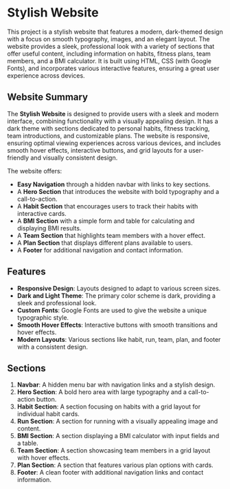 # Stylish Website

This project is a stylish website that features a modern, dark-themed design with a focus on smooth typography, images, and an elegant layout. The website provides a sleek, professional look with a variety of sections that offer useful content, including information on habits, fitness plans, team members, and a BMI calculator. It is built using HTML, CSS (with Google Fonts), and incorporates various interactive features, ensuring a great user experience across devices.

## Website Summary

The **Stylish Website** is designed to provide users with a sleek and modern interface, combining functionality with a visually appealing design. It has a dark theme with sections dedicated to personal habits, fitness tracking, team introductions, and customizable plans. The website is responsive, ensuring optimal viewing experiences across various devices, and includes smooth hover effects, interactive buttons, and grid layouts for a user-friendly and visually consistent design.

The website offers:

- **Easy Navigation** through a hidden navbar with links to key sections.
- A **Hero Section** that introduces the website with bold typography and a call-to-action.
- A **Habit Section** that encourages users to track their habits with interactive cards.
- A **BMI Section** with a simple form and table for calculating and displaying BMI results.
- A **Team Section** that highlights team members with a hover effect.
- A **Plan Section** that displays different plans available to users.
- A **Footer** for additional navigation and contact information.

## Features

- **Responsive Design**: Layouts designed to adapt to various screen sizes.
- **Dark and Light Theme**: The primary color scheme is dark, providing a sleek and professional look.
- **Custom Fonts**: Google Fonts are used to give the website a unique typographic style.
- **Smooth Hover Effects**: Interactive buttons with smooth transitions and hover effects.
- **Modern Layouts**: Various sections like habit, run, team, plan, and footer with a consistent design.

## Sections

1. **Navbar**: A hidden menu bar with navigation links and a stylish design.
2. **Hero Section**: A bold hero area with large typography and a call-to-action button.
3. **Habit Section**: A section focusing on habits with a grid layout for individual habit cards.
4. **Run Section**: A section for running with a visually appealing image and content.
5. **BMI Section**: A section displaying a BMI calculator with input fields and a table.
6. **Team Section**: A section showcasing team members in a grid layout with hover effects.
7. **Plan Section**: A section that features various plan options with cards.
8. **Footer**: A clean footer with additional navigation links and contact information.


